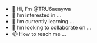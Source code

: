 - 👋 Hi, I’m @TRU6aeaywa
- 👀 I’m interested in ...
- 🌱 I’m currently learning ...
- 💞️ I’m looking to collaborate on ...
- 📫 How to reach me ...

<!---
TRU6aeaywa/TRU6aeaywa is a ✨ special ✨ repository because its `README.md` (this file) appears on your GitHub profile.
You can click the Preview link to take a look at your changes.
--->
